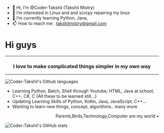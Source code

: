 - 👋 Hi, I’m @Coder-Takshil (Takshil Mistry)
- 👀 I’m interested in Linux and and scrcpy repairing my linux
- 🌱 I’m currently learning Python, Java, 
- 📫 How to reach me : takshilmistry@gmail.com

<!---
TackyGaming6/TackyGaming6 is a ✨ special ✨ repository because its `README.md` (this file) appears on your GitHub profile.
You can click the Preview link to take a look at your changes.
--->


# Hi guys

<hr><h3 align="center">I love to make complicated things simpler in my own way</h3><hr>


![Coder-Takshil's Github languages](https://github-readme-stats.vercel.app/api/top-langs/?username=Coder-Takshil&langs_count=8&bg_color=30,e96443,904e95&title_color=fff&text_color=000)

* Learning Python, Batch, Shell through Youtube; HTML, Java at school; C++, C#, C {All these to be learned still...}
* Updating Learning Skills of Python, Kotlin, Java, JavaScript, C++...
* Wanting to learn new things, concept, algorithms.. many more

<p align="right">
  Parents,Birds,Technology,Computer are my world &#8226;<br>
</p>

![Coder-Takshil's GitHub stats](https://github-readme-stats.vercel.app/api?username=Coder-Takshil&show_icons=true&theme=vision-friendly-dark&count_private=true)

